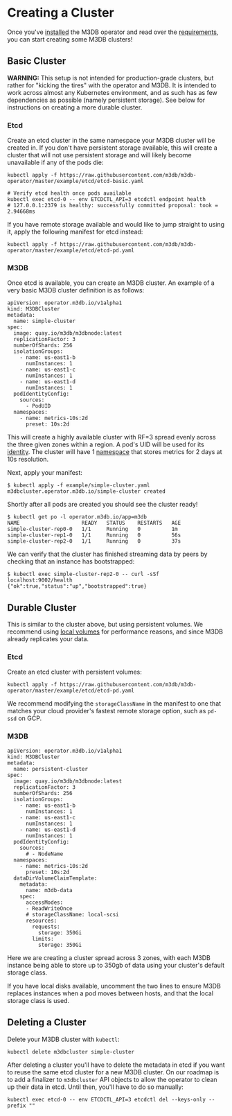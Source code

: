 # Creating a Cluster

Once you've [installed](installation) the M3DB operator and read over the [requirements](requirements), you can start
creating some M3DB clusters!

## Basic Cluster

**WARNING:** This setup is not intended for production-grade clusters, but rather for "kicking the tires" with the
operator and M3DB. It is intended to work across almost any Kubernetes environment, and as such has as few dependencies
as possible (namely persistent storage). See below for instructions on creating a more durable cluster.

### Etcd

Create an etcd cluster in the same namespace your M3DB cluster will be created in. If you don't have persistent storage
available, this will create a cluster that will not use persistent storage and will likely become unavailable if any of
the pods die:

```
kubectl apply -f https://raw.githubusercontent.com/m3db/m3db-operator/master/example/etcd/etcd-basic.yaml

# Verify etcd health once pods available
kubectl exec etcd-0 -- env ETCDCTL_API=3 etcdctl endpoint health
# 127.0.0.1:2379 is healthy: successfully committed proposal: took = 2.94668ms
```

If you have remote storage available and would like to jump straight to using it, apply the following manifest for etcd
instead:
```
kubectl apply -f https://raw.githubusercontent.com/m3db/m3db-operator/master/example/etcd/etcd-pd.yaml
```

### M3DB

Once etcd is available, you can create an M3DB cluster. An example of a very basic M3DB cluster definition is as
follows:
```
apiVersion: operator.m3db.io/v1alpha1
kind: M3DBCluster
metadata:
  name: simple-cluster
spec:
  image: quay.io/m3db/m3dbnode:latest
  replicationFactor: 3
  numberOfShards: 256
  isolationGroups:
    - name: us-east1-b
      numInstances: 1
    - name: us-east1-c
      numInstances: 1
    - name: us-east1-d
      numInstances: 1
  podIdentityConfig:
    sources:
      - PodUID
  namespaces:
    - name: metrics-10s:2d
      preset: 10s:2d
```

This will create a highly available cluster with RF=3 spread evenly across the three given zones within a region. A
pod's UID will be used for its [identity][pod-identity]. The cluster will have 1 [namespace](namespace) that stores
metrics for 2 days at 10s resolution.

Next, apply your manifest:
```
$ kubectl apply -f example/simple-cluster.yaml
m3dbcluster.operator.m3db.io/simple-cluster created
```

Shortly after all pods are created you should see the cluster ready!

```
$ kubectl get po -l operator.m3db.io/app=m3db
NAME                    READY   STATUS    RESTARTS   AGE
simple-cluster-rep0-0   1/1     Running   0          1m
simple-cluster-rep1-0   1/1     Running   0          56s
simple-cluster-rep2-0   1/1     Running   0          37s
```

We can verify that the cluster has finished streaming data by peers by checking that an instance has bootstrapped:
```
$ kubectl exec simple-cluster-rep2-0 -- curl -sSf localhost:9002/health
{"ok":true,"status":"up","bootstrapped":true}
```

## Durable Cluster

This is similar to the cluster above, but using persistent volumes. We recommend using [local volumes][local-volumes]
for performance reasons, and since M3DB already replicates your data.

### Etcd

Create an etcd cluster with persistent volumes:
```
kubectl apply -f https://raw.githubusercontent.com/m3db/m3db-operator/master/example/etcd/etcd-pd.yaml
```

We recommend modifying the `storageClassName` in the manifest to one that matches your cloud provider's fastest remote
storage option, such as `pd-ssd` on GCP.

### M3DB

```
apiVersion: operator.m3db.io/v1alpha1
kind: M3DBCluster
metadata:
  name: persistent-cluster
spec:
  image: quay.io/m3db/m3dbnode:latest
  replicationFactor: 3
  numberOfShards: 256
  isolationGroups:
    - name: us-east1-b
      numInstances: 1
    - name: us-east1-c
      numInstances: 1
    - name: us-east1-d
      numInstances: 1
  podIdentityConfig:
    sources:
      # - NodeName
  namespaces:
    - name: metrics-10s:2d
      preset: 10s:2d
  dataDirVolumeClaimTemplate:
    metadata:
      name: m3db-data
    spec:
      accessModes:
      - ReadWriteOnce
      # storageClassName: local-scsi
      resources:
        requests:
          storage: 350Gi
        limits:
          storage: 350Gi
```

Here we are creating a cluster spread across 3 zones, with each M3DB instance being able to store up to 350gb of data
using your cluster's default storage class.

If you have local disks available, uncomment the two lines to ensure M3DB replaces instances when a pod moves between
hosts, and that the local storage class is used.

## Deleting a Cluster

Delete your M3DB cluster with `kubectl`:
```
kubectl delete m3dbcluster simple-cluster
```

After deleting a cluster you'll have to delete the metadata in etcd if you want to reuse the same etcd cluster for a new
M3DB cluster. On our roadmap is to add a finalizer to `m3dbcluster` API objects to allow the operator to clean up their
data in etcd. Until then, you'll have to do so manually:

```
kubectl exec etcd-0 -- env ETCDCTL_API=3 etcdctl del --keys-only --prefix ""
```

[pod-identity]: ../configuration/pod_identity
[local-volumes]: https://kubernetes.io/blog/2018/04/13/local-persistent-volumes-beta/
